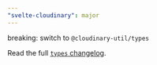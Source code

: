 ```yaml
---
"svelte-cloudinary": major
---
```


breaking: switch to `@cloudinary-util/types`

Read the full [`types` changelog](https://github.com/cloudinary-community/cloudinary-util/blob/main/packages/types/CHANGELOG.md).
